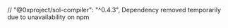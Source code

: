 //    "@0xproject/sol-compiler": "^0.4.3",  Dependency removed temporarily due to unavailability on npm
